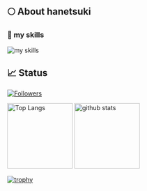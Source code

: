 ## 🌕 About hanetsuki

### 🌱 my skills
<img alt="my skills" src="https://skillicons.dev/icons?theme=light&perline=8&i=ts,js,html,css,jquery,nodejs,react,nextjs,gatsbyjs,vue,astro,sass,tailwind,vite,webpack,supabase,firebase,vercel,netlify,aws,git,github,githubactions,figma" />


## 📈 Status
[![Followers](https://badgen.org/img/zenn/rabbit/followers?style=flat)](https://zenn.dev/rabbit)

<p align="left"> 
  <img alt="Top Langs" height="150px" src="https://github-readme-stats.vercel.app/api/top-langs/?username=tsuki-lab&layout=compact&show_icons=true" />
  <img alt="github stats" height="150px" src="https://github-readme-stats.vercel.app/api?username=tsuki-lab" />
</p>

[![trophy](https://github-profile-trophy.vercel.app/?username=tsuki-lab&margin-w=5)](https://github.com/tsuki-lab/)

